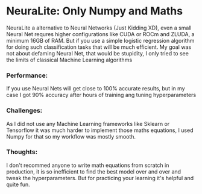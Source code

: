 # NeuraLite: Only Numpy and Maths
NeuraLite a alternative to Neural Networks (Just Kidding XD), even a small Neural Net requres higher configurations like CUDA or ROCm and ZLUDA, a minimum 16GB of RAM. But if you use a simple logistic regression algorithm for doing such classification tasks that will be much efficient. My goal was not about defaming Neural Net, that would be stupidity, I only tried to see the limits of classical Machine Learning algorithms

### Performance:
If you use Neural Nets will get close to 100% accurate results, but in my case I got 90% accuracy after hours of training ang tuning hyperparameters

### Challenges: 
As I did not use any Machine Learning frameworks like Sklearn or Tensorflow it was much harder to implement those maths equations, I used Numpy for that so my workflow was mostly smooth.

### Thoughts:
I don't recommed anyone to write math equations from scratch in production, it is so inefficient to find the best model over and over and tweak the hyperparameters. But for practicing your learning it's helpful and quite fun.
